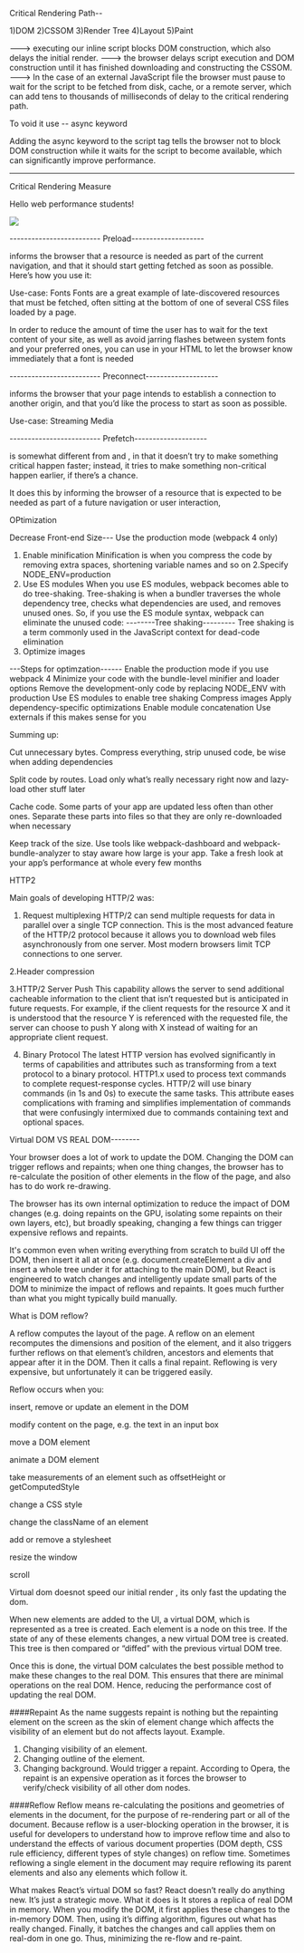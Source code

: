 
Critical Rendering Path--

1)DOM
2)CSSOM
3)Render Tree
4)Layout
5)Paint

--->  executing our inline script blocks DOM construction, which also delays the initial render.
---> the browser delays script execution and DOM construction until it has finished downloading and constructing the CSSOM.
---> In the case of an external JavaScript file the browser must pause to wait for the script to be fetched from disk, cache, or a remote server, which can add tens to thousands of milliseconds of delay to the critical rendering path.

To void it use -- async keyword
<script src="app.js" async></script>
Adding the async keyword to the script tag tells the browser not to block DOM construction while it waits for the script to become available, which can significantly improve performance.


----- 
Critical Rendering  Measure

<!DOCTYPE html>
<html>
  <head>
    <title>Critical Path: Measure</title>
    <meta name="viewport" content="width=device-width,initial-scale=1">
    <link href="style.css" rel="stylesheet">
    <script>
      function measureCRP() {
        var t = window.performance.timing,
          interactive = t.domInteractive - t.domLoading,
          dcl = t.domContentLoadedEventStart - t.domLoading,
          complete = t.domComplete - t.domLoading;
        var stats = document.createElement('p');
        stats.textContent = 'interactive: ' + interactive + 'ms, ' +
            'dcl: ' + dcl + 'ms, complete: ' + complete + 'ms';
        document.body.appendChild(stats);
      }
    </script>
  </head>
  <body onload="measureCRP()">
    <p>Hello <span>web performance</span> students!</p>
    <div><img src="awesome-photo.jpg"></div>
  </body>
  
 ------------------------- Preload--------------------
 
<link rel="preload"> informs the browser that a resource is needed as part of the current navigation, and that it should start getting fetched as soon as possible. Here’s how you use it:

<link rel="preload" as="script" href="super-important.js">
<link rel="preload" as="style" href="critical.css">
  
Use-case: Fonts
Fonts are a great example of late-discovered resources that must be fetched, often sitting at the bottom of one of several CSS files loaded by a page.

In order to reduce the amount of time the user has to wait for the text content of your site, as well as avoid jarring flashes between system fonts and your preferred ones, you can use <link rel="preload"> in your HTML to let the browser know immediately that a font is needed
  
  
   ------------------------- Preconnect--------------------
   
<link rel="preconnect"> informs the browser that your page intends to establish a connection to another origin, and that you’d like the process to start as soon as possible.
  
  
  Use-case: Streaming Media
  
   ------------------------- Prefetch--------------------
<link rel="prefetch"> is somewhat different from <link rel="preload"> and <link rel="preconnect">, in that it doesn’t try to make something critical happen faster; instead, it tries to make something non-critical happen earlier, if there’s a chance.

It does this by informing the browser of a resource that is expected to be needed as part of a future navigation or user interaction,





OPtimization

Decrease Front-end Size---
Use the production mode (webpack 4 only)

1. Enable minification
Minification is when you compress the code by removing extra spaces, shortening variable names and so on
2.Specify NODE_ENV=production
3. Use ES modules
When you use ES modules, webpack becomes able to do tree-shaking. Tree-shaking is when a bundler traverses the whole dependency tree, checks what dependencies are used, and removes unused ones. So, if you use the ES module syntax, webpack can eliminate the unused code:
--------Tree shaking---------
Tree shaking is a term commonly used in the JavaScript context for dead-code elimination
4. Optimize images


---Steps for optimzation------
Enable the production mode if you use webpack 4
Minimize your code with the bundle-level minifier and loader options
Remove the development-only code by replacing NODE_ENV with production
Use ES modules to enable tree shaking
Compress images
Apply dependency-specific optimizations
Enable module concatenation
Use externals if this makes sense for you


Summing up:

Cut unnecessary bytes. Compress everything, strip unused code, be wise when adding dependencies

Split code by routes. Load only what’s really necessary right now and lazy-load other stuff later

Cache code. Some parts of your app are updated less often than other ones. Separate these parts into files so that they are only re-downloaded when necessary

Keep track of the size. Use tools like webpack-dashboard and webpack-bundle-analyzer to stay aware how large is your app. Take a fresh look at your app’s performance at whole every few months





HTTP2

Main goals of developing HTTP/2 was:

1. Request multiplexing
HTTP/2 can send multiple requests for data in parallel over a single TCP connection. This is the most advanced feature of the HTTP/2 protocol because it allows you to download web files asynchronously from one server. Most modern browsers limit TCP connections to one server.

2.Header compression

3.HTTP/2 Server Push
This capability allows the server to send additional cacheable information to the client that isn’t requested but is anticipated in future requests. For example, if the client requests for the resource X and it is understood that the resource Y is referenced with the requested file, the server can choose to push Y along with X instead of waiting for an appropriate client request.

4. Binary Protocol
The latest HTTP version has evolved significantly in terms of capabilities and attributes such as transforming from a text protocol to a binary protocol. HTTP1.x used to process text commands to complete request-response cycles. HTTP/2 will use binary commands (in 1s and 0s) to execute the same tasks. This attribute eases complications with framing and simplifies implementation of commands that were confusingly intermixed due to commands containing text and optional spaces.




Virtual DOM VS REAL DOM--------

Your browser does a lot of work to update the DOM. Changing the DOM can trigger reflows and repaints; when one thing changes, the browser has to re-calculate the position of other elements in the flow of the page, and also has to do work re-drawing.

The browser has its own internal optimization to reduce the impact of DOM changes (e.g. doing repaints on the GPU, isolating some repaints on their own layers, etc), but broadly speaking, changing a few things can trigger expensive reflows and repaints.

It's common even when writing everything from scratch to build UI off the DOM, then insert it all at once (e.g. document.createElement a div and insert a whole tree under it for attaching to the main DOM), but React is engineered to watch changes and intelligently update small parts of the DOM to minimize the impact of reflows and repaints. It goes much further than what you might typically build manually.


What is DOM reflow?

A reflow computes the layout of the page. A reflow on an element recomputes the dimensions and position of the element, and it also triggers further reflows on that element’s children, ancestors and elements that appear after it in the DOM. Then it calls a final repaint. Reflowing is very expensive, but unfortunately it can be triggered easily.

Reflow occurs when you:

insert, remove or update an element in the DOM

modify content on the page, e.g. the text in an input box


move a DOM element

animate a DOM element

take measurements of an element such as offsetHeight or getComputedStyle

change a CSS style

change the className of an element

add or remove a stylesheet

resize the window

scroll


Virtual dom doesnot speed our initial render , its only fast the updating the dom.



When new elements are added to the UI, a virtual DOM, which is represented as a tree is created. Each element is a node on this tree. If the state of any of these elements changes, a new virtual DOM tree is created. This tree is then compared or “diffed” with the previous virtual DOM tree.

Once this is done, the virtual DOM calculates the best possible method to make these changes to the real DOM. This ensures that there are minimal operations on the real DOM. Hence, reducing the performance cost of updating the real DOM.



####Repaint
As the name suggests repaint is nothing but the repainting element on the screen as the skin of element change which affects the visibility of an element but do not affects layout.
Example.
1. Changing visibility of an element.
2. Changing outline of the element.
3. Changing background.
Would trigger a repaint.
According to Opera, the repaint is an expensive operation as it forces the browser to verify/check visibility of all other dom nodes.


####Reflow
Reflow means re-calculating the positions and geometries of elements in the document, for the purpose of re-rendering part or all of the document. Because reflow is a user-blocking operation in the browser, it is useful for developers to understand how to improve reflow time and also to understand the effects of various document properties (DOM depth, CSS rule efficiency, different types of style changes) on reflow time. Sometimes reflowing a single element in the document may require reflowing its parent elements and also any elements which follow it.


What makes React’s virtual DOM so fast?
React doesn’t really do anything new. It’s just a strategic move. What it does is It stores a replica of real DOM in memory. When you modify the DOM, it first applies these changes to the in-memory DOM. Then, using it’s diffing algorithm, figures out what has really changed.
Finally, it batches the changes and call applies them on real-dom in one go. Thus, minimizing the re-flow and re-paint.

